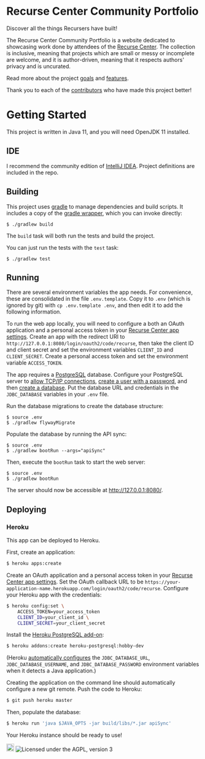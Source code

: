 # Recurse Center Community Portfolio

Discover all the things Recursers have built!

The Recurse Center Community Portfolio
is a website dedicated to
showcasing work done by attendees of
the [Recurse Center](https://www.recurse.com).
The collection is inclusive,
meaning that projects which are small or messy or incomplete are welcome,
and it is author-driven,
meaning that it respects authors' privacy and is uncurated.

Read more about the project [goals](docs/Goals.markdown)
and [features](docs/Features.markdown).

Thank you to each of the
[contributors](CONTRIBUTORS.markdown)
who have made this project better!

# Getting Started

This project is written in Java 11,
and you will need OpenJDK 11 installed.

## IDE

I recommend the community edition of
[IntelliJ IDEA](https://www.jetbrains.com/idea/).
Project definitions are included in the repo.

## Building

This project uses [gradle](https://gradle.org/)
to manage dependencies and build scripts.
It includes a copy of the
[gradle wrapper](https://docs.gradle.org/5.3.1/userguide/gradle_wrapper.html),
which you can invoke directly:

```
$ ./gradlew build
```

The `build` task will both run the tests and build the project.

You can just run the tests with the `test` task:

```
$ ./gradlew test
```

## Running

There are several environment variables the app needs.
For convenience,
these are consolidated in the file
`.env.template`.
Copy it to `.env`
(which is ignored by git)
with `cp .env.template .env`,
and then edit it to add
the following information.

To run the web app locally,
you will need to configure a
both an OAuth application
and a personal access token
in your
[Recurse Center app settings](https://www.recurse.com/settings/apps).
Create an app with the redirect URI to
`http://127.0.0.1:8080/login/oauth2/code/recurse`,
then take the client ID and client secret
and set the environment variables `CLIENT_ID` and `CLIENT_SECRET`.
Create a personal access token
and set the environment variable `ACCESS_TOKEN`.

The app requires a
[PostgreSQL](https://www.postgresql.org/)
database.
Configure your PostgreSQL server to
[allow TCP/IP connections](https://jdbc.postgresql.org/documentation/head/prepare.html),
[create a user with a password](https://www.postgresql.org/docs/current/app-createuser.html),
and then
[create a database](https://www.postgresql.org/docs/current/tutorial-createdb.html).
Put the database URL and credentials in the `JDBC_DATABASE` variables
in your `.env` file.

Run the database migrations to create the database structure:

```
$ source .env
$ ./gradlew flywayMigrate
```

Populate the database
by running the API sync:

```
$ source .env
$ ./gradlew bootRun --args="apiSync"
```

Then, execute the `bootRun` task
to start the web server:

```
$ source .env
$ ./gradlew bootRun
```

The server should now be accessible at http://127.0.0.1:8080/.

## Deploying

### Heroku

This app can be deployed to Heroku.

First, create an application:

```sh
$ heroku apps:create
```

Create an OAuth application
and a personal access token
in your
[Recurse Center app settings](https://www.recurse.com/settings/apps).
Set the OAuth callback URL to be
`https://your-application-name.herokuapp.com/login/oauth2/code/recurse`.
Configure your Heroku app with the credentials:


```sh
$ heroku config:set \
    ACCESS_TOKEN=your_access_token
    CLIENT_ID=your_client_id \
    CLIENT_SECRET=your_client_secret
```

Install the
[Heroku PostgreSQL add-on](https://devcenter.heroku.com/articles/heroku-postgresql):

```sh
$ heroku addons:create heroku-postgresql:hobby-dev
```

(Heroku
[automatically configures](https://devcenter.heroku.com/articles/connecting-to-relational-databases-on-heroku-with-java)
the
`JDBC_DATABASE_URL`,
`JDBC_DATABASE_USERNAME`,
and
`JDBC_DATABASE_PASSWORD`
environment variables
when it detects a Java application.)

Creating the application
on the command line
should automatically configure a new git remote.
Push the code to Heroku:

```sh
$ git push heroku master
```

Then, populate the database:

```sh
$ heroku run 'java $JAVA_OPTS -jar build/libs/*.jar apiSync'
```

Your Heroku instance should be ready to use!

<a href='https://www.recurse.com' title='Made with love at the Recurse Center'><img src='https://cloud.githubusercontent.com/assets/2883345/11325206/336ea5f4-9150-11e5-9e90-d86ad31993d8.png' height='20px'/></a>
![Licensed under the AGPL, version 3](https://img.shields.io/badge/license-AGPL3-blue.svg)
